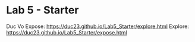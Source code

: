 # Lab 5 - Starter
Duc Vo
Expose: 
https://duc23.github.io/Lab5_Starter/explore.html
Explore: 
https://duc23.github.io/Lab5_Starter/expose.html
